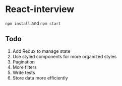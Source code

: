 # React-interview

 `npm install` and `npm start`

## Todo
1. Add Redux to manage state
2. Use styled components for more organized styles
3. Pagination
4. More filters
5. Write tests
6. Store data more efficiently
